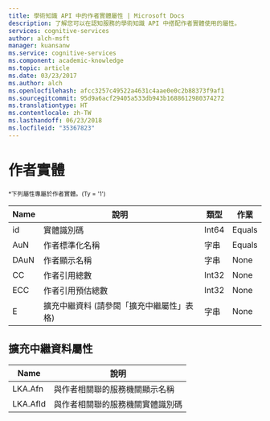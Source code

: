 ```yaml
---
title: 學術知識 API 中的作者實體屬性 | Microsoft Docs
description: 了解您可以在認知服務的學術知識 API 中搭配作者實體使用的屬性。
services: cognitive-services
author: alch-msft
manager: kuansanw
ms.service: cognitive-services
ms.component: academic-knowledge
ms.topic: article
ms.date: 03/23/2017
ms.author: alch
ms.openlocfilehash: afcc3257c49522a4631c4aae0e0c2b88373f9af1
ms.sourcegitcommit: 95d9a6acf29405a533db943b1688612980374272
ms.translationtype: HT
ms.contentlocale: zh-TW
ms.lasthandoff: 06/23/2018
ms.locfileid: "35367823"
---
```

# <a name="author-entity"></a>作者實體
<sub> *下列屬性專屬於作者實體。(Ty = '1') </sub>

Name    |說明                            |類型       | 作業
------- | ------------------------------------- | --------- | ----------------------------
id      |實體識別碼                              |Int64      |Equals
AuN     |作者標準化名稱                 |字串     |Equals
DAuN    |作者顯示名稱                    |字串     |None
CC      |作者引用總數            |Int32      |None  
ECC     |作者引用預估總數  |Int32      |None
E       |擴充中繼資料 (請參閱「擴充中繼屬性」表格)  |字串     |None  


## <a name="extended-metadata-attributes"></a>擴充中繼資料屬性 ##

Name    | 說明               
--------|---------------------------    
LKA.Afn     | 與作者相關聯的服務機關顯示名稱  
LKA.AfId        | 與作者相關聯的服務機關實體識別碼